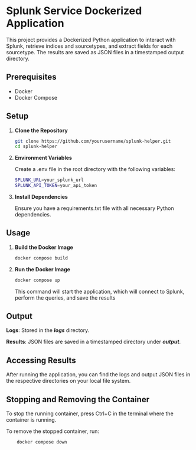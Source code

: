 # Splunk Service Dockerized Application

This project provides a Dockerized Python application to interact with Splunk, retrieve indices and sourcetypes, and extract fields for each sourcetype. The results are saved as JSON files in a timestamped output directory.

## Prerequisites

- Docker
- Docker Compose

## Setup

1. **Clone the Repository**

   ```bash
   git clone https://github.com/yourusername/splunk-helper.git
   cd splunk-helper
   ```
   
2. **Environment Variables**

   Create a .env file in the root directory with the following variables:

    ``` bash
   SPLUNK_URL=your_splunk_url
   SPLUNK_API_TOKEN=your_api_token
   ```

3. **Install Dependencies**
 
   Ensure you have a requirements.txt file with all necessary Python dependencies.

## Usage

1. **Build the Docker Image**

    ```bash
   docker compose build
    ```
   
2. **Run the Docker Image**

    ```bash
   docker compose up
    ```
   This command will start the application, which will connect to Splunk, perform the queries, and save the results

## Output

**Logs**: Stored in the ***logs*** directory.

**Results**: JSON files are saved in a timestamped directory under ***output***.

## Accessing Results
After running the application, you can find the logs and output JSON files in the respective directories on your local file system.

## Stopping and Removing the Container

To stop the running container, press Ctrl+C in the terminal where the container is running.

To remove the stopped container, run:

```bash
    docker compose down
```

    